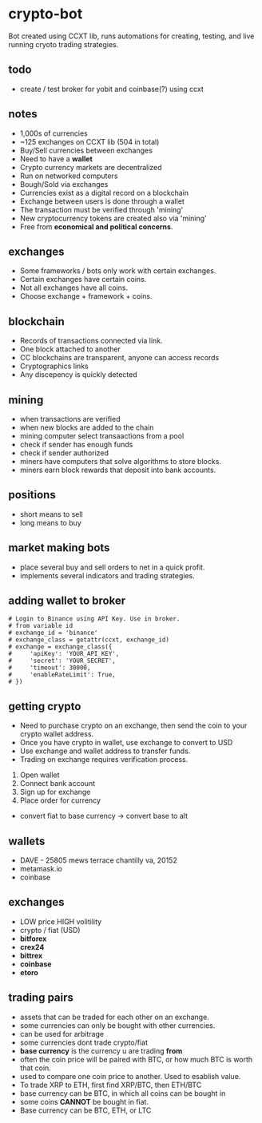 # crypto-bot #
Bot created using CCXT lib, runs automations for creating, 
testing, and live running cryoto trading strategies.


## todo ##
* create / test broker for yobit and coinbase(?) using ccxt


## notes ##
* 1,000s of currencies
* ~125 exchanges on CCXT lib (504 in total)
* Buy/Sell currencies between exchanges
* Need to have a **wallet**
* Crypto currency markets are decentralized
* Run on networked computers
* Bough/Sold via exchanges
* Currencies exist as a digital record on a blockchain
* Exchange between users is done through a wallet
* The transaction must be verified through 'mining'
* New cryptocurrency tokens are created also via 'mining'
* Free from **economical and political concerns**.


## exchanges ##
* Some frameworks / bots only work with certain exchanges.
* Certain exchanges have certain coins.
* Not all exchanges have all coins.
* Choose exchange + framework + coins.


## blockchain ##
* Records of transactions connected via link.
* One block attached to another
* CC blockchains are transparent, anyone can access records
* Cryptographics links
* Any discepency is quickly detected


## mining ##
* when transactions are verified
* when new blocks are added to the chain
* mining computer select transaactions from a pool
* check if sender has enough funds
* check if sender authorized
* miners have computers that solve algorithms to store blocks.
* miners earn block rewards that deposit into bank accounts.


## positions ##
* short means to sell
* long means to buy


## market making bots ##
* place several buy and sell orders to net in a quick profit.
* implements several indicators and trading strategies.


## adding wallet to broker ##
```
# Login to Binance using API Key. Use in broker.
# from variable id
# exchange_id = 'binance'
# exchange_class = getattr(ccxt, exchange_id)
# exchange = exchange_class({
#     'apiKey': 'YOUR_API_KEY',
#     'secret': 'YOUR_SECRET',
#     'timeout': 30000,
#     'enableRateLimit': True,
# })
```


## getting crypto ##
* Need to purchase crypto on an exchange, then send the coin to 
  your crypto wallet address.
* Once you have crypto in wallet, use exchange to convert to USD
* Use exchange and wallet address to transfer funds.
* Trading on exchange requires verification process.

1. Open wallet
2. Connect bank account
3. Sign up for exchange
4. Place order for currency

* convert fiat to base currency -> convert base to alt


## wallets ##
* DAVE - 25805 mews terrace chantilly va, 20152
* metamask.io
* coinbase


## exchanges ##
* LOW price HIGH volitility
* crypto / fiat (USD)
* **bitforex**
* **crex24**
* **bittrex**
* **coinbase**
* **etoro**


## trading pairs ##
* assets that can be traded for each other on an exchange.
* some currencies can only be bought with other currencies.
* can be used for arbitrage
* some currencies dont trade crypto/fiat
* **base currency** is the currency u are trading **from**
* often the coin price will be paired with BTC, or how much
  BTC is worth that coin.
* used to compare one coin price to another. Used to esablish
  value.
* To trade XRP to ETH, first find XRP/BTC, then ETH/BTC
* base currency can be BTC, in which all coins can be bought in
* some coins **CANNOT** be bought in fiat.
* Base currency can be BTC, ETH, or LTC
